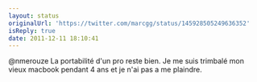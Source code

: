 ```yaml
---
layout: status
originalUrl: 'https://twitter.com/marcgg/status/145928505249636352'
isReply: true
date: 2011-12-11 18:10:41
---
```


@nmerouze La portabilité d'un pro reste bien. Je me suis trimbalé mon vieux macbook pendant 4 ans et je n'ai pas a me plaindre.
